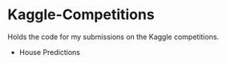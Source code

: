 # Kaggle-Competitions

Holds the code for my submissions on the Kaggle competitions. 

- House Predictions 